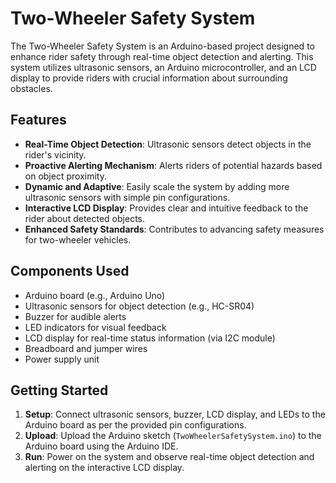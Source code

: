 # Two-Wheeler Safety System


The Two-Wheeler Safety System is an Arduino-based project designed to enhance rider safety through real-time object detection and alerting. This system utilizes ultrasonic sensors, an Arduino microcontroller, and an LCD display to provide riders with crucial information about surrounding obstacles.

## Features

- **Real-Time Object Detection**: Ultrasonic sensors detect objects in the rider's vicinity.
- **Proactive Alerting Mechanism**: Alerts riders of potential hazards based on object proximity.
- **Dynamic and Adaptive**: Easily scale the system by adding more ultrasonic sensors with simple pin configurations.
- **Interactive LCD Display**: Provides clear and intuitive feedback to the rider about detected objects.
- **Enhanced Safety Standards**: Contributes to advancing safety measures for two-wheeler vehicles.

## Components Used

- Arduino board (e.g., Arduino Uno)
- Ultrasonic sensors for object detection (e.g., HC-SR04)
- Buzzer for audible alerts
- LED indicators for visual feedback
- LCD display for real-time status information (via I2C module)
- Breadboard and jumper wires
- Power supply unit

## Getting Started

1. **Setup**: Connect ultrasonic sensors, buzzer, LCD display, and LEDs to the Arduino board as per the provided pin configurations.
2. **Upload**: Upload the Arduino sketch (`TwoWheelerSafetySystem.ino`) to the Arduino board using the Arduino IDE.
3. **Run**: Power on the system and observe real-time object detection and alerting on the interactive LCD display.
